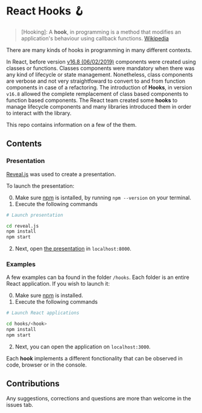 # React Hooks 🪝

> [Hooking]: A **hook**, in programming is a method that modifies an application's behaviour using callback functions. [Wikipedia](https://fr.wikipedia.org/wiki/Webhook)

There are many kinds of hooks in programming in many different contexts.

In React, before version [v16.8 (06/02/2019)](https://github.com/facebook/react/releases/tag/v16.8.0) components were created using classes or functions.
Classes components were mandatory when there was any kind of lifecycle or state management.
Nonetheless, class components are verbose and not very straightfoward to convert to and from function components in case of a refactoring.
The introduction of **Hooks**, in version `v16.8` allowed the complete remplacement of class based components to function based components.
The React team created some **hooks** to manage lifecycle components and many libraries introduced them in order to interact with the library.

This repo contains information on a few of the them.

## Contents

### Presentation

[Reveal.js](https://revealjs.com/) was used to create a presentation.

To launch the presentation:

0. Make sure [npm](https://nodejs.org/en/download/) is isntalled, by running `npm --version` on your terminal.
1. Execute the following commands

```sh
# Launch presentation

cd reveal.js
npm install
npm start
```

2. Next, open [the presentation](http://localhost:8000/) in `localhost:8000`.

### Examples

A few examples can ba found in the folder `/hooks`.
Each folder is an entire React application.
If you wish to launch it:

0. Make sure [npm](https://nodejs.org/en/download/) is installed.
1. Execute the following commands

```sh
# Launch React applications

cd hooks/<hook>
npm install
npm start
```

2. Next, you can open the application on `localhost:3000`.

Each **hook** implements a different fonctionality that can be observed in code, browser or in the console.

## Contributions

Any suggestions, corrections and questions are more than welcome in the issues tab.
